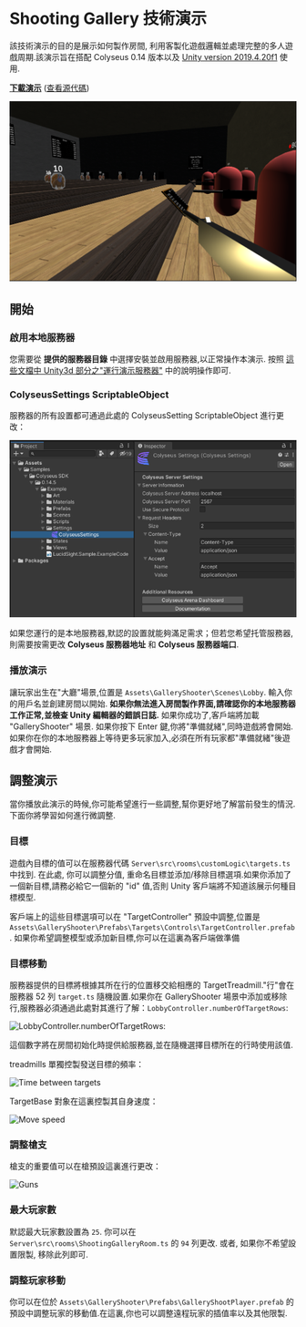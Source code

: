 # Shooting Gallery  技術演示

該技術演示的目的是展示如何製作房間, 利用客製化遊戲邏輯並處理完整的多人遊戲周期.該演示旨在搭配  Colyseus 0.14 版本以及 [Unity version 2019.4.20f1](https://unity3d.com/unity/qa/lts-releases) 使用.

**[下載演示](https://github.com/colyseus/unity-demo-shooting-gallery/archive/master.zip)** ([查看源代碼](https://github.com/colyseus/unity-demo-shooting-gallery/))

![屏幕截圖](screenshot.png)

## 開始

### 啟用本地服務器

您需要從 **提供的服務器目錄** 中選擇安裝並啟用服務器,以正常操作本演示. 按照 [這些文檔中 Unity3d 部分之"運行演示服務器"](/getting-started/unity3d-client/#running-the-demo-server) 中的說明操作即可.

### ColyseusSettings ScriptableObject

服務器的所有設置都可通過此處的 ColyseusSetting ScriptableObject 進行更改：

![ScriptableObject](../common-images/scriptable-object.png)

如果您運行的是本地服務器,默認的設置就能夠滿足需求；但若您希望托管服務器,則需要按需更改 **Colyseus 服務器地址** 和 **Colyseus 服務器端口**.

### 播放演示

讓玩家出生在"大廳"場景,位置是 `Assets\GalleryShooter\Scenes\Lobby`. 輸入你的用戶名並創建房間以開始. **如果你無法進入房間製作界面,請確認你的本地服務器工作正常,並檢查 Unity 編輯器的錯誤日誌.** 如果你成功了,客戶端將加載 "GalleryShooter" 場景. 如果你按下 Enter 鍵,你將"準備就緒",同時遊戲將會開始.如果你在你的本地服務器上等待更多玩家加入,必須在所有玩家都"準備就緒"後遊戲才會開始.


## 調整演示

當你播放此演示的時候,你可能希望進行一些調整,幫你更好地了解當前發生的情況.下面你將學習如何進行微調整.

### 目標

遊戲內目標的值可以在服務器代碼 `Server\src\rooms\customLogic\targets.ts` 中找到. 在此處, 你可以調整分值, 重命名目標並添加/移除目標選項.如果你添加了一個新目標,請務必給它一個新的 "id" 值,否則 Unity 客戶端將不知道該展示何種目標模型.

客戶端上的這些目標選項可以在 "TargetController" 預設中調整,位置是 `Assets\GalleryShooter\Prefabs\Targets\Controls\TargetController.prefab`. 如果你希望調整模型或添加新目標,你可以在這裏為客戶端做準備

### 目標移動

服務器提供的目標將根據其所在行的位置移交給相應的 TargetTreadmill."行"會在服務器 52 列 `target.ts` 隨機設置.如果你在 GalleryShooter 場景中添加或移除行,服務器必須通過此處對其進行了解：`LobbyController.numberOfTargetRows`:

![LobbyController.numberOfTargetRows](/demo/shooting-gallery/number-of-target-rows.png):

這個數字將在房間初始化時提供給服務器,並在隨機選擇目標所在的行時使用該值.

treadmills 單獨控製發送目標的頻率：

![Time between targets](/demo/shooting-gallery/time-between-targets.png)

TargetBase 對象在這裏控製其自身速度：

![Move speed](/demo/shooting-gallery/move-speed.png)

### 調整槍支

槍支的重要值可以在槍預設這裏進行更改：

![Guns](/demo/shooting-gallery/guns.png)

### 最大玩家數

默認最大玩家數設置為 `25`. 你可以在 `Server\src\rooms\ShootingGalleryRoom.ts` 的 `94` 列更改. 或者, 如果你不希望設置限製, 移除此列即可.

### 調整玩家移動

你可以在位於 `Assets\GalleryShooter\Prefabs\GalleryShootPlayer.prefab` 的預設中調整玩家的移動值.在這裏,你也可以調整遠程玩家的插值率以及其他限製.

